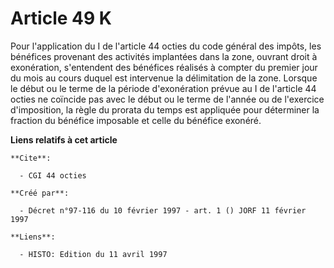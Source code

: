 # Article 49 K

Pour l'application du I de l'article 44 octies du code général des impôts, les bénéfices provenant des activités implantées
dans la zone, ouvrant droit à exonération, s'entendent des bénéfices réalisés à compter du premier jour du mois au cours
duquel est intervenue la délimitation de la zone. Lorsque le début ou le terme de la période d'exonération prévue au I de
l'article 44 octies ne coïncide pas avec le début ou le terme de l'année ou de l'exercice d'imposition, la règle du prorata
du temps est appliquée pour déterminer la fraction du bénéfice imposable et celle du bénéfice exonéré.

**Liens relatifs à cet article**

	**Cite**:

	  - CGI 44 octies

	**Créé par**:

	  - Décret n°97-116 du 10 février 1997 - art. 1 () JORF 11 février 1997

	**Liens**:

	  - HISTO: Edition du 11 avril 1997
